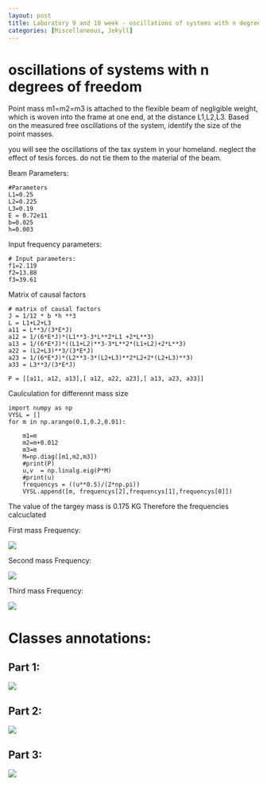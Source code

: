 ```yaml
---
layout: post
title: Laboratory 9 and 10 week - oscillations of systems with n degrees of freedom
categories: [Miscellaneous, Jekyll]
---
```


# oscillations of systems with n degrees of freedom

Point mass m1=m2=m3 is attached to the flexible beam of negligible weight, which is woven into the frame at one end, at the distance L1,L2,L3.
Based on the measured free oscillations of the system, identify the size of the point masses.

you will see the oscillations of the tax system in your homeland.
neglect the effect of tesis forces. do not tie them to the material of the beam.

Beam Parameters:
```
#Parameters
L1=0.25
L2=0.225
L3=0.19
E = 0.72e11
b=0.025
h=0.003
```

Input frequency parameters:

```
# Input parameters:
f1=2.119
f2=13.88
f3=39.61
```

Matrix of causal factors
```
# matrix of causal factors
J = 1/12 * b *h **3
L = L1+L2+L3
a11 = L**3/(3*E*J)
a12 = 1/(6*E*J)*(L1**3-3*L**2*L1 +2*L**3)
a13 = 1/(6*E*J)*((L1+L2)**3-3*L**2*(L1+L2)+2*L**3)
a22 = (L2+L3)**3/(3*E*J)
a23 = 1/(6*E*J)*(L2**3-3*(L2+L3)**2*L2+2*(L2+L3)**3)
a33 = L3**3/(3*E*J)

P = [[a11, a12, a13],[ a12, a22, a23],[ a13, a23, a33]]
```

Caulculation for differennt mass size
```
import numpy as np
VYSL = []
for m in np.arange(0.1,0.2,0.01):

    m1=m
    m2=m+0.012
    m3=m
    M=np.diag([m1,m2,m3])
    #print(P)
    u,v  = np.linalg.eig(P*M)
    #print(u)
    frequencys = ((u**0.5)/(2*np.pi))
    VYSL.append([m, frequencys[2],frequencys[1],frequencys[0]])

```

The value of the targey mass is 0.175 KG
Therefore the frequencies calcuclated 

First mass Frequency:

![](/images/freq1.png)

Second mass Frequency:

![](/images/freq2.png)

Third mass Frequency:

![](/images/freq3.png)


# Classes annotations:
## Part 1: 
![](/images/lab9and10/IMG_20221124_144721.png)
## Part 2: 
![](/images/lab9and10/IMG_20221124_144732.png)
## Part 3: 
![](/images/lab9and10/IMG_20221124_144746.png)